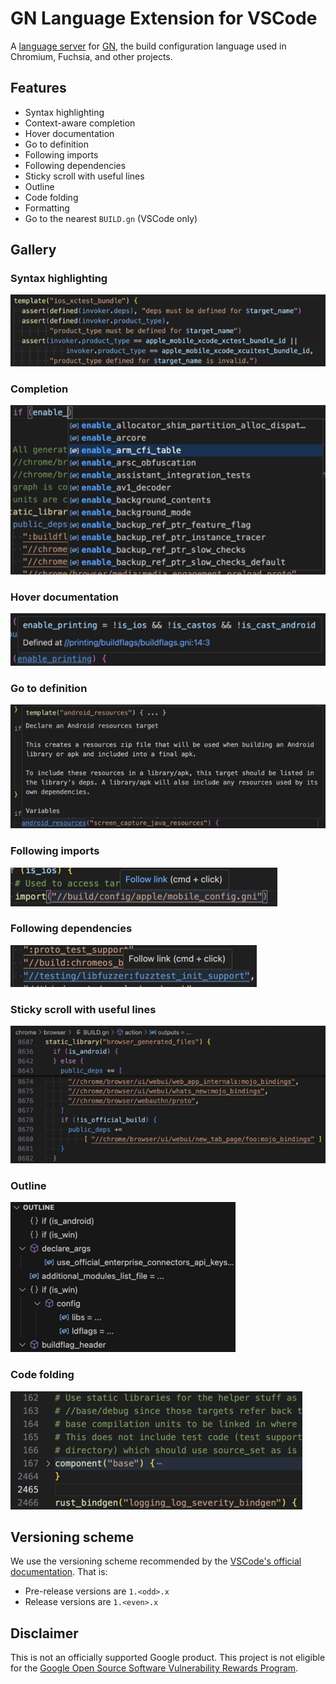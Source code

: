 # GN Language Extension for VSCode

A [language server](https://microsoft.github.io/language-server-protocol/) for
[GN](https://gn.googlesource.com/gn/),
the build configuration language used in Chromium, Fuchsia, and other projects.

## Features

- Syntax highlighting
- Context-aware completion
- Hover documentation
- Go to definition
- Following imports
- Following dependencies
- Sticky scroll with useful lines
- Outline
- Code folding
- Formatting
- Go to the nearest `BUILD.gn` (VSCode only)

## Gallery

### Syntax highlighting

![Syntax highlighting](/docs/screenshots/syntax_highlighting.png)

### Completion

![Completion](/docs/screenshots/completion.png)

### Hover documentation

![Hover documentation](/docs/screenshots/hover_documentation.png)

### Go to definition

![Go to definition](/docs/screenshots/go_to_definition.png)

### Following imports

![Following imports](/docs/screenshots/following_imports.png)

### Following dependencies

![Following dependencies](/docs/screenshots/following_dependencies.png)

### Sticky scroll with useful lines

![Sticky scroll with useful lines](/docs/screenshots/sticky_scroll.png)

### Outline

![Outline](/docs/screenshots/outline.png)

### Code folding

![Code folding](/docs/screenshots/code_folding.png)

## Versioning scheme

We use the versioning scheme recommended by the
[VSCode's official documentation](https://code.visualstudio.com/api/working-with-extensions/publishing-extension#prerelease-extensions).
That is:

- Pre-release versions are `1.<odd>.x`
- Release versions are `1.<even>.x`

## Disclaimer

This is not an officially supported Google product. This project is not
eligible for the [Google Open Source Software Vulnerability Rewards
Program](https://bughunters.google.com/open-source-security).

